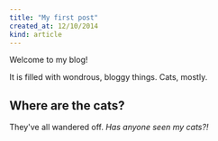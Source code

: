```yaml
---
title: "My first post"
created_at: 12/10/2014
kind: article
---
```


Welcome to my blog!

It is filled with wondrous, bloggy things. Cats, mostly.

## Where are the cats?

They've all wandered off. *Has anyone seen my cats?!*